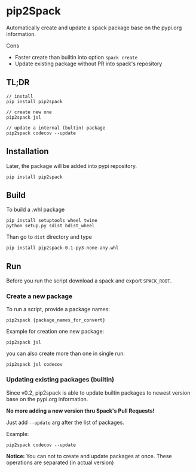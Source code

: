 # pip2Spack

Automatically create and update a spack package base on the pypi.org information.

Cons
 - Faster create than builtin into option `spack create`
 - Update existing package without PR into spack's repository
 

## TL;DR
```
// install 
pip install pip2spack 

// create new one
pip2spack jsl

// update a internal (bultin) package
pip2spack codecov --update
```


## Installation
Later, the package will be added into pypi repository.
```
pip install pip2spack
```

## Build
To build a .whl package

```
pip install setuptools wheel twine
python setup.py sdist bdist_wheel
```

Than go to `dist` directory and type

```
pip install pip2spack-0.1-py3-none-any.whl
```

## Run
Before you run the script download a spack and export `SPACK_ROOT`. 

### Create a new package
To run a script, provide a package names:
```
pip2spack {package_names_for_convert}
```

Example for creation one new package:
```
pip2spack jsl 
```

you can also create more than one in single run:
```
pip2spack jsl codecov
```

### Updating existing packages (builtin)
Since v0.2, pip2spack is able to update builtin packages to newest version base on the pypi.org information.

__No more adding a new version thru Spack's Pull Requests!__ 

Just add `--update` arg after the list of packages.

Example:
```
pip2spack codecov --update
```

__Notice:__ You can not to create and update packages at once. These operations are separated (in actual version)
